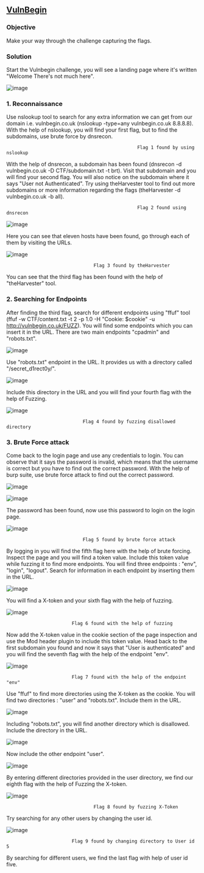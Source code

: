 ## [VulnBegin](https://app.hackinghub.io/vuln-begin)

### **Objective**
Make your way through the challenge capturing the flags.

### **Solution**

Start the Vulnbegin challenge, you will see a landing page where it's written "Welcome There's not much here".


![image](https://github.com/ocoretech/CTF-workbook/assets/67775716/91660f88-9883-4039-ae3a-81dd71bd74da)


### **1. Reconnaissance**

Use nslookup tool to search for any extra information we can get from our domain i.e. vulnbegin.co.uk (nslookup -type=any vulnbegin.co.uk 8.8.8.8). With the help of nslookup, you will find your first flag, but to find the subdomains, use brute force by dnsrecon.

                                                    Flag 1 found by using nslookup


With the help of dnsrecon, a subdomain has been found (dnsrecon -d vulnbegin.co.uk -D CTF/subdomain.txt -t brt). Visit that subdomain and you will find your second flag. You will also notice on the subdomain where it says "User not Authenticated". Try using theHarvester tool to find out more subdomains or more information regarding the flags (theHarvester -d vulnbegin.co.uk -b all).

                                                    Flag 2 found using dnsrecon


![image](https://github.com/ocoretech/CTF-workbook/assets/67775716/249fd214-5cf2-4f6b-a27d-36dad72f075f)



Here you can see that eleven hosts have been found, go through each of them by visiting the URLs. 


![image](https://github.com/ocoretech/CTF-workbook/assets/67775716/7ef67f37-3988-425c-bc10-2b4dee328670)

                                    Flag 3 found by theHarvester


You can see that the third flag has been found with the help of "theHarvester" tool.

### **2. Searching for Endpoints**

After finding the third flag, search for different endpoints using "ffuf" tool (ffuf -w CTF/content.txt -t 2 -p 1.0 -H "Cookie: $cookie" -u http://vulnbegin.co.uk/FUZZ). You will find some endpoints which you can insert it in the URL. There are two main endpoints "cpadmin" and "robots.txt". 

![image](https://github.com/ocoretech/CTF-workbook/assets/67775716/b427b85f-4ec0-4709-abff-efdc624ee366)


Use "robots.txt" endpoint in the URL. It provides us with a directory called "/secret_d1rect0y/". 


![image](https://github.com/ocoretech/CTF-workbook/assets/67775716/755b8637-ea5d-4b37-86b3-dd7bdb6d11a6)


Include this directory in the URL and you will find your fourth flag with the help of Fuzzing.


![image](https://github.com/ocoretech/CTF-workbook/assets/67775716/8ac008c4-f194-49a4-b9dc-4a8a1e004508)


                                Flag 4 found by fuzzing disallowed directory

### **3. Brute Force attack**

Come back to the login page and use any credentials to login. You can observe that it says the password is invalid, which means that the username is correct but you have to find out the correct password. With the help of burp suite, use brute force attack to find out the correct password.

![image](https://github.com/ocoretech/CTF-workbook/assets/67775716/f1675eaf-6a9d-4361-a6c6-2a8999e59f9f)


![image](https://github.com/ocoretech/CTF-workbook/assets/67775716/9cf63c4a-ae47-4f28-aae6-48abd449c0c2)

The password has been found, now use this password to login on the login page. 


![image](https://github.com/ocoretech/CTF-workbook/assets/67775716/009be33c-ab9e-413d-be83-830092cb7725)

                                Flag 5 found by brute force attack


By logging in you will find the fifth flag here with the help of brute forcing.   Inspect the page and you will find a token value. Include this token value while fuzzing it to find more endpoints.
You will find three endpoints : "env", "login", "logout". Search for information in each endpoint by inserting them in the URL.

![image](https://github.com/ocoretech/CTF-workbook/assets/67775716/b4e77f84-8092-460a-a943-f9f961d34f61)


You will find a X-token and your sixth flag with the help of fuzzing.

![image](https://github.com/ocoretech/CTF-workbook/assets/67775716/83aa5670-89e2-4ad2-b629-cc2f57020f67)


                            Flag 6 found with the help of fuzzing


Now add the X-token value in the cookie section of the page inspection and use the Mod header plugin to include this token value. Head back to the first subdomain you found and now it says that "User is authenticated" and you will find the seventh flag with the help of the endpoint "env".


![image](https://github.com/ocoretech/CTF-workbook/assets/67775716/08ea6556-e4ea-48f3-8afe-ba7649bde5af)

                            Flag 7 found with the help of the endpoint "env"


Use "ffuf" to find more directories using the X-token as the cookie. You will find two directories : "user" and "robots.txt". Include them in the URL.

![image](https://github.com/ocoretech/CTF-workbook/assets/67775716/8d9fdca2-e8e6-43a5-bb09-825a5d219037)


Including "robots.txt", you will find another directory which is disallowed. Include the directory in the URL.

![image](https://github.com/ocoretech/CTF-workbook/assets/67775716/a2b51d6a-e8c6-434c-9c6c-a59630846a05)


Now include the other endpoint "user".

![image](https://github.com/ocoretech/CTF-workbook/assets/67775716/973b8278-1f68-4642-a9c6-cd67cb3d6cb5)


By entering different directories provided in the user directory, we find our eighth flag with the help of Fuzzing the X-token.

![image](https://github.com/ocoretech/CTF-workbook/assets/67775716/0b583fca-31a6-49f9-940d-1a44f6af45ac)


                                    Flag 8 found by fuzzing X-Token


Try searching for any other users by changing the user id.

![image](https://github.com/ocoretech/CTF-workbook/assets/67775716/b94f9051-85ba-44b8-8c06-ee1dd74fba06)

                            Flag 9 found by changing directory to User id 5


By searching for different users, we find the last flag with help of user id five.
